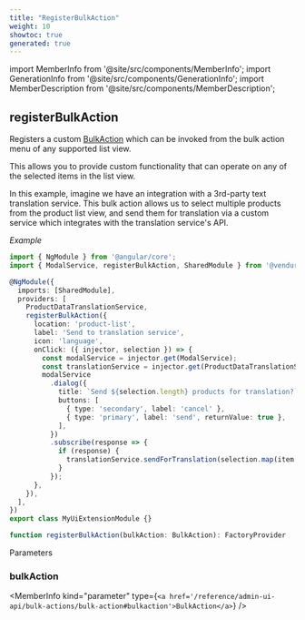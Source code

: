 ```yaml
---
title: "RegisterBulkAction"
weight: 10
showtoc: true
generated: true
---
```

<!-- This file was generated from the Vendure source. Do not modify. Instead, re-run the "docs:build" script -->
import MemberInfo from '@site/src/components/MemberInfo';
import GenerationInfo from '@site/src/components/GenerationInfo';
import MemberDescription from '@site/src/components/MemberDescription';


## registerBulkAction

<GenerationInfo sourceFile="packages/admin-ui/src/lib/core/src/providers/bulk-action-registry/register-bulk-action.ts" sourceLine="56" packageName="@vendure/admin-ui" since="1.8.0" />

Registers a custom <a href='/reference/admin-ui-api/bulk-actions/bulk-action#bulkaction'>BulkAction</a> which can be invoked from the bulk action menu
of any supported list view.

This allows you to provide custom functionality that can operate on any of the selected
items in the list view.

In this example, imagine we have an integration with a 3rd-party text translation service. This
bulk action allows us to select multiple products from the product list view, and send them for
translation via a custom service which integrates with the translation service's API.

*Example*

```ts
import { NgModule } from '@angular/core';
import { ModalService, registerBulkAction, SharedModule } from '@vendure/admin-ui/core';

@NgModule({
  imports: [SharedModule],
  providers: [
    ProductDataTranslationService,
    registerBulkAction({
      location: 'product-list',
      label: 'Send to translation service',
      icon: 'language',
      onClick: ({ injector, selection }) => {
        const modalService = injector.get(ModalService);
        const translationService = injector.get(ProductDataTranslationService);
        modalService
          .dialog({
            title: `Send ${selection.length} products for translation?`,
            buttons: [
              { type: 'secondary', label: 'cancel' },
              { type: 'primary', label: 'send', returnValue: true },
            ],
          })
          .subscribe(response => {
            if (response) {
              translationService.sendForTranslation(selection.map(item => item.productId));
            }
          });
      },
    }),
  ],
})
export class MyUiExtensionModule {}
```

```ts title="Signature"
function registerBulkAction(bulkAction: BulkAction): FactoryProvider
```
Parameters

### bulkAction

<MemberInfo kind="parameter" type={`<a href='/reference/admin-ui-api/bulk-actions/bulk-action#bulkaction'>BulkAction</a>`} />

